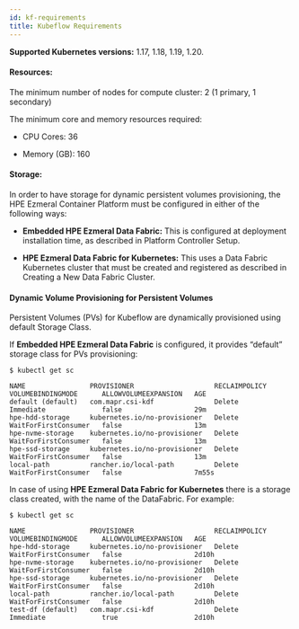 ```yaml
---
id: kf-requirements
title: Kubeflow Requirements
---
```


**Supported Kubernetes versions:** 1.17, 1.18, 1.19, 1.20. 

#### Resources: 

The minimum number of nodes for compute cluster: 2 (1 primary, 1 secondary) 

The minimum core and memory resources required: 

- CPU Cores: 36 

- Memory (GB): 160 

#### Storage: 

In order to have storage for dynamic persistent volumes provisioning, the HPE Ezmeral Container Platform must be configured in either of the following ways: 

- **Embedded HPE Ezmeral Data Fabric:** This is configured at deployment installation time, as described in Platform Controller Setup. 

- **HPE Ezmeral Data Fabric for Kubernetes:** This uses a Data Fabric Kubernetes cluster that must be created and registered as described in Creating a New Data Fabric Cluster. 

#### Dynamic Volume Provisioning for Persistent Volumes 

Persistent Volumes (PVs) for Kubeflow are dynamically provisioned using default Storage Class.  

If **Embedded HPE Ezmeral Data Fabric** is configured, it provides “default” storage class for PVs provisioning: 

```
$ kubectl get sc

NAME                PROVISIONER                    RECLAIMPOLICY   VOLUMEBINDINGMODE      ALLOWVOLUMEEXPANSION   AGE 
default (default)   com.mapr.csi-kdf               Delete          Immediate              false                  29m 
hpe-hdd-storage     kubernetes.io/no-provisioner   Delete          WaitForFirstConsumer   false                  13m 
hpe-nvme-storage    kubernetes.io/no-provisioner   Delete          WaitForFirstConsumer   false                  13m 
hpe-ssd-storage     kubernetes.io/no-provisioner   Delete          WaitForFirstConsumer   false                  13m 
local-path          rancher.io/local-path          Delete          WaitForFirstConsumer   false                  7m55s 
```

In case of using **HPE Ezmeral Data Fabric for Kubernetes** there is a storage class created, with the name of the DataFabric. For example: 

```
$ kubectl get sc 

NAME                PROVISIONER                    RECLAIMPOLICY   VOLUMEBINDINGMODE      ALLOWVOLUMEEXPANSION   AGE 
hpe-hdd-storage     kubernetes.io/no-provisioner   Delete          WaitForFirstConsumer   false                  2d10h 
hpe-nvme-storage    kubernetes.io/no-provisioner   Delete          WaitForFirstConsumer   false                  2d10h 
hpe-ssd-storage     kubernetes.io/no-provisioner   Delete          WaitForFirstConsumer   false                  2d10h 
local-path          rancher.io/local-path          Delete          WaitForFirstConsumer   false                  2d10h 
test-df (default)   com.mapr.csi-kdf               Delete          Immediate              true                   2d10h 
```
